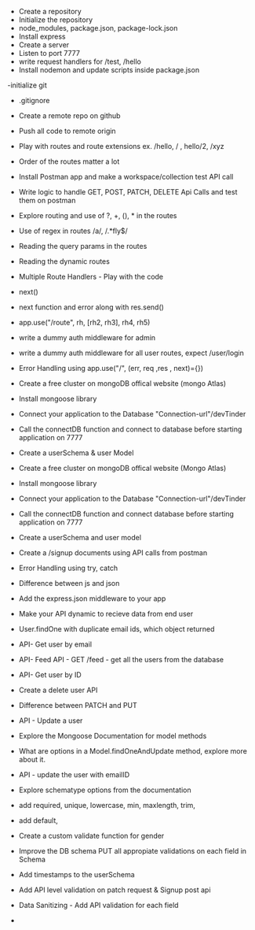 - Create a repository
- Initialize the repository
- node_modules, package.json, package-lock.json
- Install express
- Create a server 
- Listen to port 7777
- write request handlers for /test, /hello
- Install nodemon and update scripts inside package.json

-initialize git
- .gitignore
- Create a remote repo on github
- Push all code to remote origin
- Play with routes and route extensions ex. /hello, / , hello/2, /xyz
- Order of the routes matter a lot 
- Install Postman app and make a workspace/collection test API call
- Write logic to handle GET, POST, PATCH, DELETE Api Calls and test them on postman  
- Explore routing and use of ?, +, (), * in the routes
- Use of regex in routes /a/, /.*fly$/
- Reading the query params in the routes
- Reading the dynamic routes

- Multiple Route Handlers - Play with the code
- next()
- next function and error along with res.send()
- app.use("/route", rh, [rh2, rh3], rh4, rh5)
- write a dummy auth middleware for admin
- write a dummy auth middleware for all user routes, expect /user/login
- Error Handling using app.use("/", (err, req ,res , next)={})
- Create a free cluster on mongoDB  offical website (mongo Atlas)
- Install mongoose library
- Connect your application to the Database  "Connection-url"/devTinder
- Call the connectDB function and connect to database before starting application on 7777
- Create a userSchema & user Model


- Create a free cluster on mongoDB offical website (Mongo Atlas)
- Install mongoose library
- Connect your application to the Database "Connection-url"/devTinder
- Call the connectDB function and connect database before starting application on 7777
- Create a userSchema and user model
- Create a /signup documents using API calls from postman
- Error Handling using try, catch 
- Difference between js and json
- Add the express.json middleware to your app
- Make your API dynamic to recieve data from end user
- User.findOne with duplicate email ids, which object returned
- API- Get user by email
- API- Feed API - GET /feed - get all the users from the database
- API- Get user by ID
- Create a delete user API  
- Difference between PATCH and PUT
- API - Update a user
- Explore the Mongoose Documentation for model methods
- What are options in a Model.findOneAndUpdate method, explore more about it.
- API - update the user with emailID

- Explore schematype options from the documentation
- add required, unique, lowercase, min, maxlength, trim,
- add default,
- Create a custom validate function for gender
- Improve the DB schema PUT all appropiate validations on each field in Schema
- Add timestamps to the userSchema
- Add API level validation on patch request & Signup post api
- Data Sanitizing - Add API validation for each field
- 










 